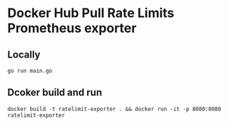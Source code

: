 Docker Hub Pull Rate Limits Prometheus exporter
===============================================

Locally
-------

```
go run main.go
```

Dcoker build and run
--------------------

```
docker build -t ratelimit-exporter . && docker run -it -p 8080:8080 ratelimit-exporter
```
